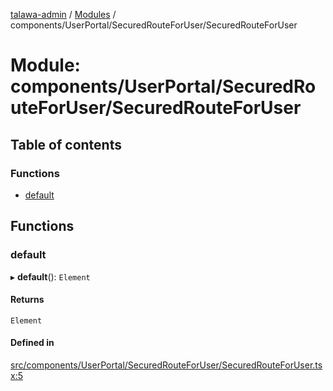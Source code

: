 [talawa-admin](../README.md) / [Modules](../modules.md) / components/UserPortal/SecuredRouteForUser/SecuredRouteForUser

# Module: components/UserPortal/SecuredRouteForUser/SecuredRouteForUser

## Table of contents

### Functions

- [default](components_UserPortal_SecuredRouteForUser_SecuredRouteForUser.md#default)

## Functions

### default

▸ **default**(): `Element`

#### Returns

`Element`

#### Defined in

[src/components/UserPortal/SecuredRouteForUser/SecuredRouteForUser.tsx:5](https://github.com/takshakmudgal/talawa-admin/blob/822fbcb/src/components/UserPortal/SecuredRouteForUser/SecuredRouteForUser.tsx#L5)
